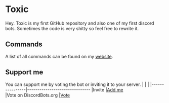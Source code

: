 # Toxic

Hey. Toxic is my first GitHub repository and also one of my first discord bots.
Sometimes the code is very shitty so feel free to rewrite it.

## Commands

A list of all commands can be found on my [website](https://drainyyy.jimdofree.com).

## Support me

You can support me by voting the bot or inviting it to your server.
|                |                         		 |
|----------------|-------------------------------
|Invite			 			|[Add me](https://discordapp.com/api/oauth2/authorize?client_id=497000115194822661&permissions=8&scope=bot)            
|Vote on DiscordBots.org    |[Vote](https://discordbots.org/bot/497000115194822661/vote)